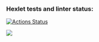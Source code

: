 ### Hexlet tests and linter status:
[![Actions Status](https://github.com/bblazeAl/frontend-project-46/actions/workflows/hexlet-check.yml/badge.svg)](https://github.com/bblazeAl/frontend-project-46/actions)

<a href="https://codeclimate.com/github/bblazeAl/frontend-project-46/maintainability"><img src="https://api.codeclimate.com/v1/badges/f5cc709624b983ee5319/maintainability" /></a>